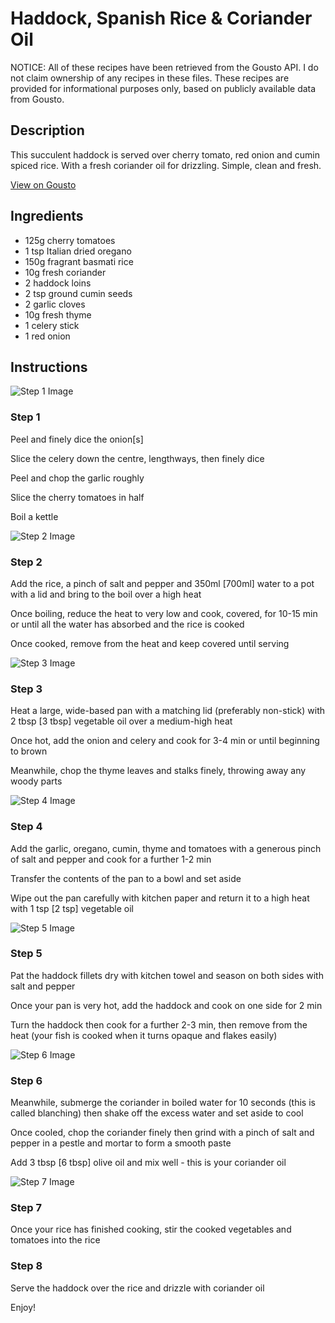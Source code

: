 # Haddock, Spanish Rice & Coriander Oil

NOTICE: All of these recipes have been retrieved from the Gousto API. I do not claim ownership of any recipes in these files. These recipes are provided for informational purposes only, based on publicly available data from Gousto.

## Description

This succulent haddock is served over cherry tomato, red onion and cumin spiced rice. With a fresh coriander oil for drizzling. Simple, clean and fresh. 

[View on Gousto](https://www.gousto.co.uk/recipes/cookbook/haddock-spanish-rice-coriander-oil)

## Ingredients

- 125g cherry tomatoes
- 1 tsp Italian dried oregano
- 150g fragrant basmati rice 
- 10g fresh coriander
- 2 haddock loins
- 2 tsp ground cumin seeds
- 2 garlic cloves
- 10g fresh thyme
- 1 celery stick 
- 1 red onion

## Instructions

![Step 1 Image](https://production-media.gousto.co.uk/cms/recipe-step-image/628.-step-1-x200.jpg)

### Step 1

Peel and finely dice the onion<span class="text-danger">[s]</span>


Slice the celery down the centre, lengthways, then finely dice


Peel and chop the garlic roughly


Slice the cherry tomatoes in half


Boil a kettle

![Step 2 Image](https://production-media.gousto.co.uk/cms/recipe-step-image/628.-step-2-x200.jpg)

### Step 2

Add the rice, a pinch of salt and pepper and 350ml<span class="text-danger"> [700ml]</span> water to a pot with a lid and bring to the boil over a high heat


Once boiling, reduce the heat to very low and cook, covered, for 10-15 min or until all the water has absorbed and the rice is cooked


Once cooked, remove from the heat and keep covered until serving

![Step 3 Image](https://production-media.gousto.co.uk/cms/recipe-step-image/628.-step-3-x200.jpg)

### Step 3

Heat a large, wide-based pan with a matching lid (preferably non-stick) with 2 tbsp<span class="text-danger"> [3 tbsp]</span> vegetable oil over a medium-high heat


Once hot, add the onion and celery and cook for 3-4 min or until beginning to brown


Meanwhile, chop the thyme leaves and stalks finely, throwing away any woody parts

![Step 4 Image](https://production-media.gousto.co.uk/cms/recipe-step-image/628.-step-4-x200.jpg)

### Step 4

Add the garlic, oregano, cumin, thyme and tomatoes with a generous pinch of salt and pepper and cook for a further 1-2 min


Transfer the contents of the pan to a bowl and set aside&nbsp;


Wipe out the pan carefully with kitchen paper and return it to a high heat with 1 tsp <span class="text-danger">[2 tsp]</span> vegetable oil

![Step 5 Image](https://production-media.gousto.co.uk/cms/recipe-step-image/628.-step-5-x200.jpg)

### Step 5

Pat the haddock fillets dry with kitchen towel and season on both sides with salt and pepper


Once your pan is very hot, add the haddock&nbsp;and cook on one side for 2 min


Turn the haddock then cook for a further 2-3 min, then remove from the heat (your fish is cooked when it turns opaque and flakes easily)

![Step 6 Image](https://production-media.gousto.co.uk/cms/recipe-step-image/628.-step-6-x200.jpg)

### Step 6

Meanwhile, submerge the coriander in boiled water for 10 seconds (this is called blanching) then shake off the excess water and set aside to cool


Once cooled, chop the coriander finely then grind with a pinch of salt and pepper in a pestle and mortar to form a smooth paste


Add&nbsp;3 tbsp<span class="text-danger"> [6 tbsp]</span> olive oil and mix well - this is your coriander oil

![Step 7 Image](https://production-media.gousto.co.uk/cms/recipe-step-image/628.-step-7-x200.jpg)

### Step 7

Once your rice has finished cooking, stir the&nbsp;cooked vegetables and tomatoes into the rice&nbsp;

### Step 8

Serve the haddock over the&nbsp;rice and drizzle with coriander oil


Enjoy!

